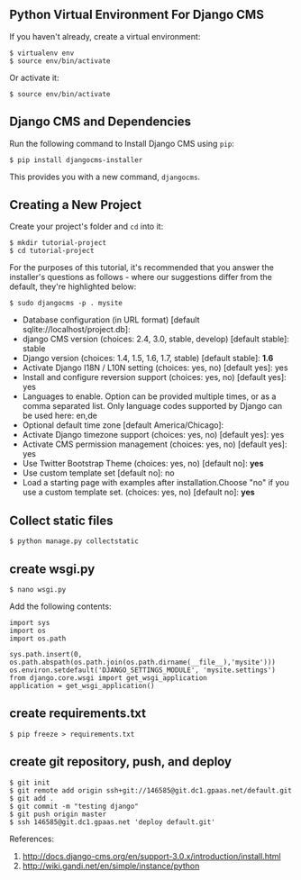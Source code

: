 ## Python Virtual Environment For Django CMS

If you haven't already, create a virtual environment:

    $ virtualenv env
    $ source env/bin/activate

Or activate it:

    $ source env/bin/activate

## Django CMS and Dependencies

Run the following command to Install Django CMS using `pip`:

    $ pip install djangocms-installer

This provides you with a new command, `djangocms`.

## Creating a New Project

Create your project's folder and `cd` into it:

    $ mkdir tutorial-project
    $ cd tutorial-project

For the purposes of this tutorial, it's recommended that you answer the installer's questions as follows - where our suggestions differ from the default, they're highlighted below:

    $ sudo djangocms -p . mysite

- Database configuration (in URL format) [default sqlite://localhost/project.db]: 
- django CMS version (choices: 2.4, 3.0, stable, develop) [default stable]: stable
- Django version (choices: 1.4, 1.5, 1.6, 1.7, stable) [default stable]: **1.6**
- Activate Django I18N / L10N setting (choices: yes, no) [default yes]: yes
- Install and configure reversion support (choices: yes, no) [default yes]: yes
- Languages to enable. Option can be provided multiple times, or as a comma separated list. Only language codes supported by Django can be used here: en,de
- Optional default time zone [default America/Chicago]: 
- Activate Django timezone support (choices: yes, no) [default yes]: yes
- Activate CMS permission management (choices: yes, no) [default yes]: yes
- Use Twitter Bootstrap Theme (choices: yes, no) [default no]: **yes**
- Use custom template set [default no]: no
- Load a starting page with examples after installation.Choose "no" if you use a custom template set. (choices: yes, no) [default no]: **yes**

## Collect static files

    $ python manage.py collectstatic

## create wsgi.py

    $ nano wsgi.py

Add the following contents:

    import sys
    import os
    import os.path

    sys.path.insert(0, os.path.abspath(os.path.join(os.path.dirname(__file__),'mysite')))
    os.environ.setdefault('DJANGO_SETTINGS_MODULE', 'mysite.settings')
    from django.core.wsgi import get_wsgi_application
    application = get_wsgi_application()

## create requirements.txt

    $ pip freeze > requirements.txt

## create git repository, push, and deploy

    $ git init
    $ git remote add origin ssh+git://146585@git.dc1.gpaas.net/default.git
    $ git add .
    $ git commit -m "testing django"
    $ git push origin master
    $ ssh 146585@git.dc1.gpaas.net 'deploy default.git'

References:

1. http://docs.django-cms.org/en/support-3.0.x/introduction/install.html
2. http://wiki.gandi.net/en/simple/instance/python

